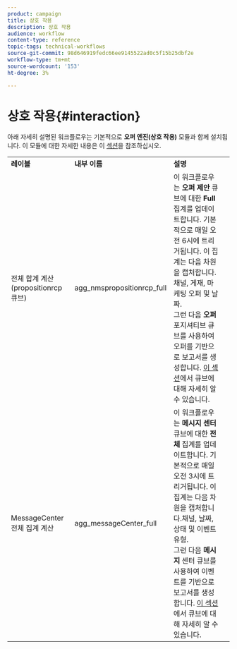 ```yaml
---
product: campaign
title: 상호 작용
description: 상호 작용
audience: workflow
content-type: reference
topic-tags: technical-workflows
source-git-commit: 98d646919fedc66ee9145522ad0c5f15b25dbf2e
workflow-type: tm+mt
source-wordcount: '153'
ht-degree: 3%

---
```



# 상호 작용{#interaction}

아래 자세히 설명된 워크플로우는 기본적으로 **오퍼 엔진(상호 작용)** 모듈과 함께 설치됩니다. 이 모듈에 대한 자세한 내용은 이 [섹션](../../interaction/using/interaction-and-offer-management.md)을 참조하십시오.

<table> 
 <tbody> 
  <tr> 
   <td> <strong>레이블</strong><br /> </td> 
   <td> <strong>내부 이름</strong><br /> </td> 
   <td> <strong>설명</strong><br /> </td> 
  </tr> 
  <tr> 
   <td> <span class="uicontrol">전체 합계 계산(propositionrcp 큐브)</span> <br /> </td> 
   <td> <span class="uicontrol">agg_nmspropositionrcp_full</span> <br /> </td> 
   <td> 이 워크플로우는 <strong>오퍼 제안</strong> 큐브에 대한 <strong>Full</strong> 집계를 업데이트합니다. 기본적으로 매일 오전 6시에 트리거됩니다. 이 집계는 다음 차원을 캡처합니다.채널, 게재, 마케팅 오퍼 및 날짜.<br /> 그런 다음  <strong>오퍼 </strong> 포지셔티브 큐브를 사용하여 오퍼를 기반으로 보고서를 생성합니다. <a href="../../reporting/using/about-cubes.md">이 섹션</a>에서 큐브에 대해 자세히 알 수 있습니다.<br /> </td> 
  </tr> 
   <tr> 
   <td> <span class="uicontrol">MessageCenter 전체 집계 계산</span> <br /> </td> 
   <td> <span class="uicontrol">agg_messageCenter_full</span> <br /> </td> 
   <td> 이 워크플로우는 <strong>메시지 센터</strong> 큐브에 대한 <strong>전체</strong> 집계를 업데이트합니다. 기본적으로 매일 오전 3시에 트리거됩니다. 이 집계는 다음 차원을 캡처합니다.채널, 날짜, 상태 및 이벤트 유형.<br /> 그런 다음  <strong>메시지 </strong> 센터 큐브를 사용하여 이벤트를 기반으로 보고서를 생성합니다. <a href="../../reporting/using/about-cubes.md">이 섹션</a>에서 큐브에 대해 자세히 알 수 있습니다.<br /> </td> 
   <td> <br /> </td> 
  </tr> 
 </tbody> 
</table>

